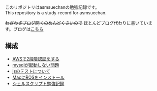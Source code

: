 このリポジトリはasmsuechanの勉強記録です。  
This repository is a study-record for asmsuechan.

~~わざわざブログ開くのめんどくさいので~~ ほとんどブログ代わりに書いています。ブログは[こちら](http://hyottokoaloha.hatenablog.com/)

## 構成
* [AWSで2段階認証をする](https://github.com/asmsuechan/study/blob/master//aws/adds_mfa_to_iam_role_user.md)
* [mysqlが起動しない問題](https://github.com/asmsuechan/study/blob/master//databases/mysql/mysql_cannot_start_due_to_permission.md)
* [jsのテストについて](https://github.com/asmsuechan/study/blob/master//js/js_spec/README.md)
* [MacにROSをインストール](https://github.com/asmsuechan/study/blob/master//ros/install_to_mac.md)
* [シェルスクリプト勉強記録](https://github.com/asmsuechan/study/blob/master//shell_script/shell_script_study_record.md)
